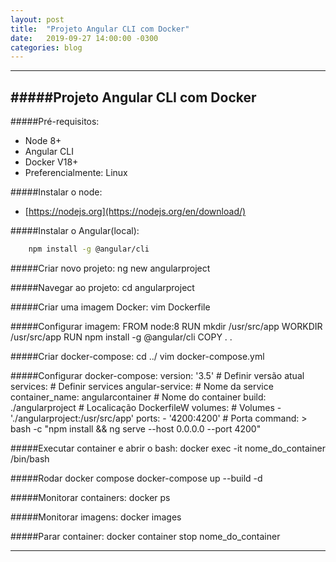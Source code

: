 ```yaml
---
layout: post
title:  "Projeto Angular CLI com Docker"
date:   2019-09-27 14:00:00 -0300
categories: blog
---
```


---
#####Projeto Angular CLI com Docker
---
#####Pré-requisitos:
-	Node 8+
-	Angular CLI
-	Docker V18+
-	Preferencialmente: Linux

#####Instalar o node:
-   [https://nodejs.org](https://nodejs.org/en/download/)

#####Instalar o Angular(local):
```sh
    npm install -g @angular/cli
```

#####Criar novo projeto:
    ng new angularproject

#####Navegar ao projeto:
    cd angularproject

#####Criar uma imagem Docker:
    vim Dockerfile

#####Configurar imagem:
    FROM node:8
    RUN mkdir /usr/src/app
    WORKDIR /usr/src/app
    RUN npm install -g @angular/cli
    COPY . .

#####Criar docker-compose:
    cd ../
    vim docker-compose.yml

#####Configurar docker-compose:
    version: '3.5' # Definir versão atual
    services: # Definir services
      angular-service: # Nome da service
        container_name: angularcontainer # Nome do container
        build: ./angularproject # Localicação DockerfileW
        volumes: # Volumes
          - './angularproject:/usr/src/app'
        ports:
          - '4200:4200' # Porta
        command: >
          bash -c "npm install && ng serve --host 0.0.0.0 --port 4200"

#####Executar container e abrir o bash:
    docker exec -it nome_do_container /bin/bash

#####Rodar docker compose
    docker-compose up --build -d

#####Monitorar containers:
    docker ps

#####Monitorar imagens:
    docker images

#####Parar container:
    docker container stop nome_do_container

---